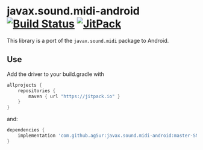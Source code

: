 # javax.sound.midi-android [![Build Status](https://travis-ci.org/ag5ur/javax.sound.midi-android.svg?branch=master)](https://travis-ci.org/ag5ur/javax.sound.midi-android) [![JitPack](https://jitpack.io/v/ag5ur/javax.sound.midi-android.svg)](https://jitpack.io/#ag5ur/javax.sound.midi-android)

This library is a port of the `javax.sound.midi` package to Android.

## Use

Add the driver to your build.gradle with
```gradle
allprojects {
    repositories {
        maven { url "https://jitpack.io" }
    }
}
```
and:
```gradle
dependencies {
    implementation 'com.github.ag5ur:javax.sound.midi-android:master-SNAPSHOT'
}
```
